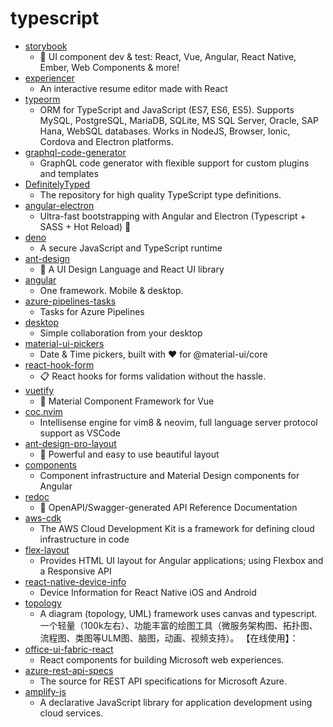 # typescript
- [storybook](https://github.com/storybookjs/storybook)
  - 📓 UI component dev & test: React, Vue, Angular, React Native, Ember, Web Components & more!
- [experiencer](https://github.com/vincentlaucsb/experiencer)
  - An interactive resume editor made with React
- [typeorm](https://github.com/typeorm/typeorm)
  - ORM for TypeScript and JavaScript (ES7, ES6, ES5). Supports MySQL, PostgreSQL, MariaDB, SQLite, MS SQL Server, Oracle, SAP Hana, WebSQL databases. Works in NodeJS, Browser, Ionic, Cordova and Electron platforms.
- [graphql-code-generator](https://github.com/dotansimha/graphql-code-generator)
  - GraphQL code generator with flexible support for custom plugins and templates
- [DefinitelyTyped](https://github.com/DefinitelyTyped/DefinitelyTyped)
  - The repository for high quality TypeScript type definitions.
- [angular-electron](https://github.com/maximegris/angular-electron)
  - Ultra-fast bootstrapping with Angular and Electron (Typescript + SASS + Hot Reload) 🚤
- [deno](https://github.com/denoland/deno)
  - A secure JavaScript and TypeScript runtime
- [ant-design](https://github.com/ant-design/ant-design)
  - 🌈 A UI Design Language and React UI library
- [angular](https://github.com/angular/angular)
  - One framework. Mobile & desktop.
- [azure-pipelines-tasks](https://github.com/microsoft/azure-pipelines-tasks)
  - Tasks for Azure Pipelines
- [desktop](https://github.com/desktop/desktop)
  - Simple collaboration from your desktop
- [material-ui-pickers](https://github.com/mui-org/material-ui-pickers)
  - Date & Time pickers, built with ❤️ for @material-ui/core
- [react-hook-form](https://github.com/react-hook-form/react-hook-form)
  - 📋 React hooks for forms validation without the hassle.
- [vuetify](https://github.com/vuetifyjs/vuetify)
  - 🐉 Material Component Framework for Vue
- [coc.nvim](https://github.com/neoclide/coc.nvim)
  - Intellisense engine for vim8 & neovim, full language server protocol support as VSCode
- [ant-design-pro-layout](https://github.com/ant-design/ant-design-pro-layout)
  - 🌃 Powerful and easy to use beautiful layout
- [components](https://github.com/angular/components)
  - Component infrastructure and Material Design components for Angular
- [redoc](https://github.com/Redocly/redoc)
  - 📘 OpenAPI/Swagger-generated API Reference Documentation
- [aws-cdk](https://github.com/aws/aws-cdk)
  - The AWS Cloud Development Kit is a framework for defining cloud infrastructure in code
- [flex-layout](https://github.com/angular/flex-layout)
  - Provides HTML UI layout for Angular applications; using Flexbox and a Responsive API
- [react-native-device-info](https://github.com/react-native-community/react-native-device-info)
  - Device Information for React Native iOS and Android
- [topology](https://github.com/le5le-com/topology)
  - A diagram (topology, UML) framework uses canvas and typescript. 一个轻量（100k左右）、功能丰富的绘图工具（微服务架构图、拓扑图、流程图、类图等ULM图、脑图，动画、视频支持）。 【在线使用】：
- [office-ui-fabric-react](https://github.com/OfficeDev/office-ui-fabric-react)
  - React components for building Microsoft web experiences.
- [azure-rest-api-specs](https://github.com/Azure/azure-rest-api-specs)
  - The source for REST API specifications for Microsoft Azure.
- [amplify-js](https://github.com/aws-amplify/amplify-js)
  - A declarative JavaScript library for application development using cloud services.
